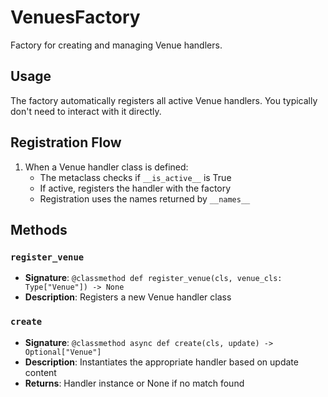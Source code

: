 # VenuesFactory

Factory for creating and managing Venue handlers.

## Usage

The factory automatically registers all active Venue handlers. 
You typically don't need to interact with it directly.

## Registration Flow

1. When a Venue handler class is defined:
   - The metaclass checks if `__is_active__` is True
   - If active, registers the handler with the factory
   - Registration uses the names returned by `__names__`

## Methods

### `register_venue`
- **Signature**: `@classmethod def register_venue(cls, venue_cls: Type["Venue"]) -> None`
- **Description**: Registers a new Venue handler class

### `create`
- **Signature**: `@classmethod async def create(cls, update) -> Optional["Venue"]`
- **Description**: Instantiates the appropriate handler based on update content
- **Returns**: Handler instance or None if no match found
